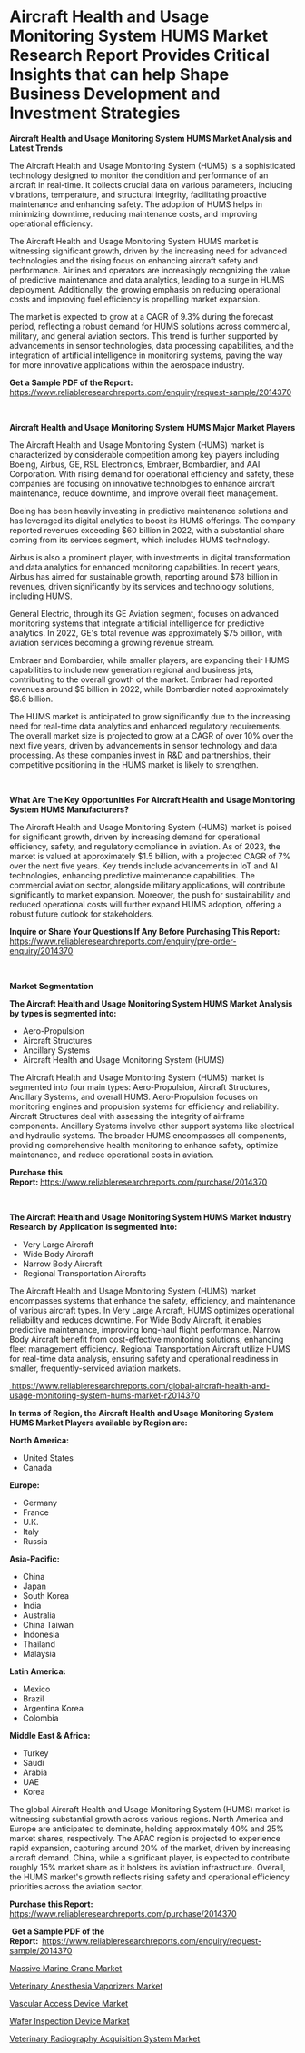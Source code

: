 <p><h1>Aircraft Health and Usage Monitoring System HUMS Market Research Report Provides Critical Insights that can help Shape Business Development and Investment Strategies</h1></p><p><strong>Aircraft Health and Usage Monitoring System HUMS Market Analysis and Latest Trends</strong></p>
<p><p>The Aircraft Health and Usage Monitoring System (HUMS) is a sophisticated technology designed to monitor the condition and performance of an aircraft in real-time. It collects crucial data on various parameters, including vibrations, temperature, and structural integrity, facilitating proactive maintenance and enhancing safety. The adoption of HUMS helps in minimizing downtime, reducing maintenance costs, and improving operational efficiency.</p><p>The Aircraft Health and Usage Monitoring System HUMS market is witnessing significant growth, driven by the increasing need for advanced technologies and the rising focus on enhancing aircraft safety and performance. Airlines and operators are increasingly recognizing the value of predictive maintenance and data analytics, leading to a surge in HUMS deployment. Additionally, the growing emphasis on reducing operational costs and improving fuel efficiency is propelling market expansion. </p><p>The market is expected to grow at a CAGR of 9.3% during the forecast period, reflecting a robust demand for HUMS solutions across commercial, military, and general aviation sectors. This trend is further supported by advancements in sensor technologies, data processing capabilities, and the integration of artificial intelligence in monitoring systems, paving the way for more innovative applications within the aerospace industry.</p></p>
<p><strong>Get a Sample PDF of the Report:&nbsp;</strong> <a href="https://www.reliableresearchreports.com/enquiry/request-sample/2014370?utm_campaign=83&utm_medium=2&utm_source=Github&utm_content=ia&utm_term=26102024&utm_id=aircraft-health-and-usage-monitoring-system-hums">https://www.reliableresearchreports.com/enquiry/request-sample/2014370</a></p>
<p>&nbsp;</p>
<p><strong>Aircraft Health and Usage Monitoring System HUMS Major Market Players</strong></p>
<p><p>The Aircraft Health and Usage Monitoring System (HUMS) market is characterized by considerable competition among key players including Boeing, Airbus, GE, RSL Electronics, Embraer, Bombardier, and AAI Corporation. With rising demand for operational efficiency and safety, these companies are focusing on innovative technologies to enhance aircraft maintenance, reduce downtime, and improve overall fleet management.</p><p>Boeing has been heavily investing in predictive maintenance solutions and has leveraged its digital analytics to boost its HUMS offerings. The company reported revenues exceeding $60 billion in 2022, with a substantial share coming from its services segment, which includes HUMS technology.</p><p>Airbus is also a prominent player, with investments in digital transformation and data analytics for enhanced monitoring capabilities. In recent years, Airbus has aimed for sustainable growth, reporting around $78 billion in revenues, driven significantly by its services and technology solutions, including HUMS.</p><p>General Electric, through its GE Aviation segment, focuses on advanced monitoring systems that integrate artificial intelligence for predictive analytics. In 2022, GE's total revenue was approximately $75 billion, with aviation services becoming a growing revenue stream.</p><p>Embraer and Bombardier, while smaller players, are expanding their HUMS capabilities to include new generation regional and business jets, contributing to the overall growth of the market. Embraer had reported revenues around $5 billion in 2022, while Bombardier noted approximately $6.6 billion.</p><p>The HUMS market is anticipated to grow significantly due to the increasing need for real-time data analytics and enhanced regulatory requirements. The overall market size is projected to grow at a CAGR of over 10% over the next five years, driven by advancements in sensor technology and data processing. As these companies invest in R&D and partnerships, their competitive positioning in the HUMS market is likely to strengthen.</p></p>
<p>&nbsp;</p>
<p><strong>What Are The Key Opportunities For Aircraft Health and Usage Monitoring System HUMS Manufacturers?</strong></p>
<p><p>The Aircraft Health and Usage Monitoring System (HUMS) market is poised for significant growth, driven by increasing demand for operational efficiency, safety, and regulatory compliance in aviation. As of 2023, the market is valued at approximately $1.5 billion, with a projected CAGR of 7% over the next five years. Key trends include advancements in IoT and AI technologies, enhancing predictive maintenance capabilities. The commercial aviation sector, alongside military applications, will contribute significantly to market expansion. Moreover, the push for sustainability and reduced operational costs will further expand HUMS adoption, offering a robust future outlook for stakeholders.</p></p>
<p><strong>Inquire or Share Your Questions If Any Before Purchasing This Report:</strong> <a href="https://www.reliableresearchreports.com/enquiry/pre-order-enquiry/2014370?utm_campaign=83&utm_medium=2&utm_source=Github&utm_content=ia&utm_term=26102024&utm_id=aircraft-health-and-usage-monitoring-system-hums">https://www.reliableresearchreports.com/enquiry/pre-order-enquiry/2014370</a></p>
<p>&nbsp;</p>
<p><strong>Market Segmentation</strong></p>
<p><strong>The Aircraft Health and Usage Monitoring System HUMS Market Analysis by types is segmented into:</strong></p>
<p><ul><li>Aero-Propulsion</li><li>Aircraft Structures</li><li>Ancillary Systems</li><li>Aircraft Health and Usage Monitoring System (HUMS)</li></ul></p>
<p><p>The Aircraft Health and Usage Monitoring System (HUMS) market is segmented into four main types: Aero-Propulsion, Aircraft Structures, Ancillary Systems, and overall HUMS. Aero-Propulsion focuses on monitoring engines and propulsion systems for efficiency and reliability. Aircraft Structures deal with assessing the integrity of airframe components. Ancillary Systems involve other support systems like electrical and hydraulic systems. The broader HUMS encompasses all components, providing comprehensive health monitoring to enhance safety, optimize maintenance, and reduce operational costs in aviation.</p></p>
<p><strong>Purchase this Report:&nbsp;</strong><a href="https://www.reliableresearchreports.com/purchase/2014370?utm_campaign=83&utm_medium=2&utm_source=Github&utm_content=ia&utm_term=26102024&utm_id=aircraft-health-and-usage-monitoring-system-hums">https://www.reliableresearchreports.com/purchase/2014370</a></p>
<p>&nbsp;</p>
<p><strong>The Aircraft Health and Usage Monitoring System HUMS Market Industry Research by Application is segmented into:</strong></p>
<p><ul><li>Very Large Aircraft</li><li>Wide Body Aircraft</li><li>Narrow Body Aircraft</li><li>Regional Transportation Aircrafts</li></ul></p>
<p><p>The Aircraft Health and Usage Monitoring System (HUMS) market encompasses systems that enhance the safety, efficiency, and maintenance of various aircraft types. In Very Large Aircraft, HUMS optimizes operational reliability and reduces downtime. For Wide Body Aircraft, it enables predictive maintenance, improving long-haul flight performance. Narrow Body Aircraft benefit from cost-effective monitoring solutions, enhancing fleet management efficiency. Regional Transportation Aircraft utilize HUMS for real-time data analysis, ensuring safety and operational readiness in smaller, frequently-serviced aviation markets.</p></p>
<p><a href="https://www.reliableresearchreports.com/global-aircraft-health-and-usage-monitoring-system-hums-market-r2014370?utm_campaign=83&utm_medium=2&utm_source=Github&utm_content=ia&utm_term=26102024&utm_id=aircraft-health-and-usage-monitoring-system-hums">&nbsp;https://www.reliableresearchreports.com/global-aircraft-health-and-usage-monitoring-system-hums-market-r2014370</a></p>
<p><strong>In terms of Region, the Aircraft Health and Usage Monitoring System HUMS Market Players available by Region are:</strong></p>
<p>
    <p> <strong> North America: </strong>
        <ul>
            <li>United States</li>
            <li>Canada</li>
        </ul>
        </p> 
    <p> <strong> Europe: </strong>
        <ul>
            <li>Germany</li>
            <li>France</li>
            <li>U.K.</li>
            <li>Italy</li>
            <li>Russia</li>
        </ul>
        </p> 
    <p> <strong> Asia-Pacific: </strong>
        <ul>
            <li>China</li>
            <li>Japan</li>
            <li>South Korea</li>
            <li>India</li>
            <li>Australia</li>
            <li>China Taiwan</li>
            <li>Indonesia</li>
            <li>Thailand</li>
            <li>Malaysia</li>
        </ul>
        </p> 
    <p> <strong> Latin America: </strong>
        <ul>
            <li>Mexico</li>
            <li>Brazil</li>
            <li>Argentina Korea</li>
            <li>Colombia</li>
        </ul>
        </p> 
    <p> <strong> Middle East & Africa: </strong>
        <ul>
            <li>Turkey</li>
            <li>Saudi</li>
            <li>Arabia</li>
            <li>UAE</li>
            <li>Korea</li>
        </ul>
    </p>
    </p>
<p><p>The global Aircraft Health and Usage Monitoring System (HUMS) market is witnessing substantial growth across various regions. North America and Europe are anticipated to dominate, holding approximately 40% and 25% market shares, respectively. The APAC region is projected to experience rapid expansion, capturing around 20% of the market, driven by increasing aircraft demand. China, while a significant player, is expected to contribute roughly 15% market share as it bolsters its aviation infrastructure. Overall, the HUMS market's growth reflects rising safety and operational efficiency priorities across the aviation sector.</p></p>
<p><strong>Purchase this Report: </strong><a href="https://www.reliableresearchreports.com/purchase/2014370?utm_campaign=83&utm_medium=2&utm_source=Github&utm_content=ia&utm_term=26102024&utm_id=aircraft-health-and-usage-monitoring-system-hums">https://www.reliableresearchreports.com/purchase/2014370</a></p>
<p>&nbsp;<strong>Get a Sample PDF of the Report:&nbsp;&nbsp;</strong><a href="https://www.reliableresearchreports.com/enquiry/request-sample/2014370?utm_campaign=83&utm_medium=2&utm_source=Github&utm_content=ia&utm_term=26102024&utm_id=aircraft-health-and-usage-monitoring-system-hums">https://www.reliableresearchreports.com/enquiry/request-sample/2014370</a></p>
<p><strong></strong></p>
<p><p><a href="https://issuu.com/reportprime-2/docs/massive-marine-crane-market-size-20_8e8b76b5e3e664?utm_campaign=83&utm_medium=2&utm_source=Github&utm_content=ia&utm_term=26102024&utm_id=aircraft-health-and-usage-monitoring-system-hums">Massive Marine Crane Market</a></p><p><a href="https://github.com/fosters9adames/Market-Research-Report-List-1/blob/main/veterinary-anesthesia-vaporizers-market.md?utm_campaign=83&utm_medium=2&utm_source=Github&utm_content=ia&utm_term=26102024&utm_id=aircraft-health-and-usage-monitoring-system-hums">Veterinary Anesthesia Vaporizers Market</a></p><p><a href="https://www.linkedin.com/pulse/vascular-access-device-value-chain-analysis-from-raw-materials-zmake?utm_campaign=83&utm_medium=2&utm_source=Github&utm_content=ia&utm_term=26102024&utm_id=aircraft-health-and-usage-monitoring-system-hums">Vascular Access Device Market</a></p><p><a href="https://issuu.com/reportprime-2/docs/wafer-inspection-device-market-size_4c93af539fc668?utm_campaign=83&utm_medium=2&utm_source=Github&utm_content=ia&utm_term=26102024&utm_id=aircraft-health-and-usage-monitoring-system-hums">Wafer Inspection Device Market</a></p><p><a href="https://github.com/dowsegmspivadlk/Market-Research-Report-List-1/blob/main/veterinary-radiography-acquisition-system-market.md?utm_campaign=83&utm_medium=2&utm_source=Github&utm_content=ia&utm_term=26102024&utm_id=aircraft-health-and-usage-monitoring-system-hums">Veterinary Radiography Acquisition System Market</a></p></p>